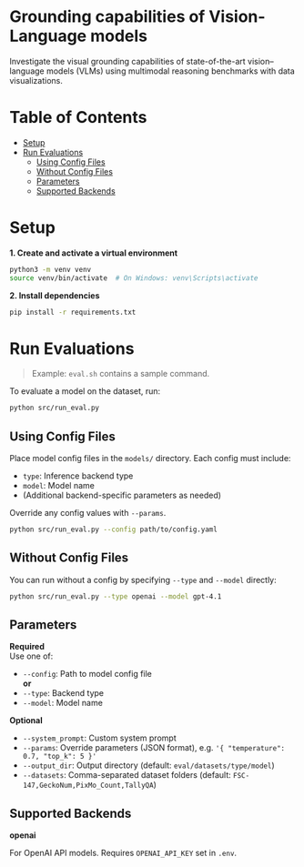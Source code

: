 # Grounding capabilities of Vision-Language models
Investigate the visual grounding capabilities of state-of-the-art vision–language models (VLMs) using multimodal reasoning benchmarks with data visualizations.

# Table of Contents
- [Setup](#setup)
- [Run Evaluations](#run-evaluations)
  - [Using Config Files](#using-config-files)
  - [Without Config Files](#without-config-files)
  - [Parameters](#parameters)
  - [Supported Backends](#supported-backends)


# Setup

**1. Create and activate a virtual environment**

```bash
python3 -m venv venv
source venv/bin/activate  # On Windows: venv\Scripts\activate
```

**2. Install dependencies**

```bash
pip install -r requirements.txt
```

# Run Evaluations

> Example: `eval.sh` contains a sample command.

To evaluate a model on the dataset, run:

```bash
python src/run_eval.py
```

## Using Config Files

Place model config files in the `models/` directory. Each config must include:

- `type`: Inference backend type
- `model`: Model name  
- (Additional backend-specific parameters as needed)

Override any config values with `--params`.

```bash
python src/run_eval.py --config path/to/config.yaml
```

## Without Config Files

You can run without a config by specifying `--type` and `--model` directly:

```bash
python src/run_eval.py --type openai --model gpt-4.1
```

## Parameters

**Required**  
Use one of:  
- `--config`: Path to model config file  
**or**  
- `--type`: Backend type  
- `--model`: Model name

**Optional**  
- `--system_prompt`: Custom system prompt  
- `--params`: Override parameters (JSON format), e.g. `'{ "temperature": 0.7, "top_k": 5 }'`  
- `--output_dir`: Output directory (default: `eval/datasets/type/model`)  
- `--datasets`: Comma-separated dataset folders (default: `FSC-147,GeckoNum,PixMo_Count,TallyQA`)  


## Supported Backends
**openai**

For OpenAI API models. Requires `OPENAI_API_KEY` set in `.env`.